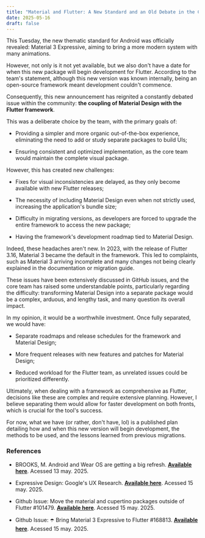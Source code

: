 ```yaml
---
title: "Material and Flutter: A New Standard and an Old Debate in the Community"
date: 2025-05-16
draft: false
---
```


This Tuesday, the new thematic standard for Android was officially revealed: Material 3 Expressive, aiming to bring a more modern system with many animations.

However, not only is it not yet available, but we also don't have a date for when this new package will begin development for Flutter. According to the team's statement, although this new version was known internally, being an open-source framework meant development couldn't commence.

Consequently, this new announcement has reignited a constantly debated issue within the community: **the coupling of Material Design with the Flutter framework**.

This was a deliberate choice by the team, with the primary goals of:

- Providing a simpler and more organic out-of-the-box experience, eliminating the need to add or study separate packages to build UIs;

- Ensuring consistent and optimized implementation, as the core team would maintain the complete visual package.

However, this has created new challenges:

- Fixes for visual inconsistencies are delayed, as they only become available with new Flutter releases;

- The necessity of including Material Design even when not strictly used, increasing the application's bundle size;

- Difficulty in migrating versions, as developers are forced to upgrade the entire framework to access the new package;

- Having the framework's development roadmap tied to Material Design.

Indeed, these headaches aren't new. In 2023, with the release of Flutter 3.16, Material 3 became the default in the framework. This led to complaints, such as Material 3 arriving incomplete and many changes not being clearly explained in the documentation or migration guide.

These issues have been extensively discussed in GitHub issues, and the core team has raised some understandable points, particularly regarding the difficulty: transforming Material Design into a separate package would be a complex, arduous, and lengthy task, and many question its overall impact.

In my opinion, it would be a worthwhile investment. Once fully separated, we would have:

- Separate roadmaps and release schedules for the framework and Material Design;

- More frequent releases with new features and patches for Material Design;

- Reduced workload for the Flutter team, as unrelated issues could be prioritized differently.

Ultimately, when dealing with a framework as comprehensive as Flutter, decisions like these are complex and require extensive planning. However, I believe separating them would allow for faster development on both fronts, which is crucial for the tool's success.

For now, what we have (or rather, don't have, lol) is a published plan detailing how and when this new version will begin development, the methods to be used, and the lessons learned from previous migrations.

### References

- BROOKS, M. Android and Wear OS are getting a big refresh. **[Available here](https://blog.google/products/android/material-3-expressive-android-wearos-launch)**. Acessed 13 may. 2025.

- Expressive Design: Google's UX Research. **[Available here](https://design.google/library/expressive-material-design-google-research)**. Acessed 15 may. 2025.

- Github Issue: Move the material and cupertino packages outside of Flutter #101479. **[Available here](https://github.com/flutter/flutter/issues/101479)**. Acessed 15 may. 2025.

- Github Issue: ☂️ Bring Material 3 Expressive to Flutter #168813. **[Available here](https://github.com/flutter/flutter/issues/168813)**. Acessed 15 may. 2025.
